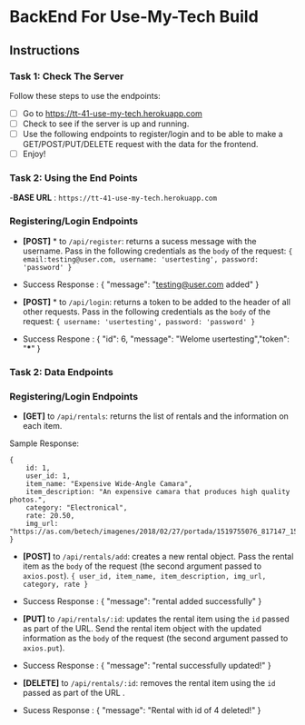 # BackEnd For Use-My-Tech Build

## Instructions

### Task 1: Check The Server

Follow these steps to use the endpoints:

- [ ] Go to https://tt-41-use-my-tech.herokuapp.com
- [ ] Check to see if the server is up and running.
- [ ] Use the following endpoints to register/login and to be able to make a GET/POST/PUT/DELETE request with the data for the frontend.
- [ ] Enjoy!

### Task 2: Using the End Points

-**BASE URL** : `https://tt-41-use-my-tech.herokuapp.com`

### Registering/Login Endpoints

- **[POST]** \* to `/api/register`: returns a sucess message with the username. Pass in the following credentials as the `body` of the request:
  `{ email:testing@user.com, username: 'usertesting', password: 'password' }`

- Success Response : { "message": "testing@user.com added" }

- **[POST]** \* to `/api/login`: returns a token to be added to the header of all other requests. Pass in the following credentials as the `body` of the request:
  `{ username: 'usertesting', password: 'password' }`

- Success Respone : { "id": 6, "message": "Welome usertesting","token": "**\***" }

### Task 2: Data Endpoints

### Registering/Login Endpoints

- **[GET]** to `/api/rentals`: returns the list of rentals and the information on each item.

Sample Response:

    {
        id: 1,
        user_id: 1,
        item_name: "Expensive Wide-Angle Camara",
        item_description: "An expensive camara that produces high quality photos.",
        category: "Electronical",
        rate: 20.50,
        img_url: "https://as.com/betech/imagenes/2018/02/27/portada/1519755076_817147_1519762876_noticia_normal.jpg"
    }

- **[POST]** to `/api/rentals/add`: creates a new rental object. Pass the rental item as the `body` of the request (the second argument passed to `axios.post`).
  `{ user_id, item_name, item_description, img_url, category, rate }`

- Success Response : { "message": "rental added successfully" }

- **[PUT]** to `/api/rentals/:id`: updates the rental item using the `id` passed as part of the URL. Send the rental item object with the updated information as the `body` of the request (the second argument passed to `axios.put`).

- Success Response : { "message": "rental successfully updated!" }

- **[DELETE]** to `/api/rentals/:id`: removes the rental item using the `id` passed as part of the URL .

- Sucess Response : { "message": "Rental with id of 4 deleted!" }
